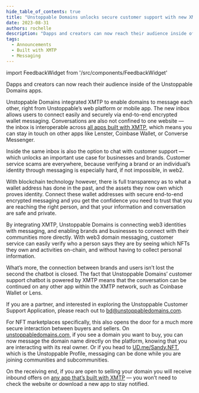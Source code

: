 ```yaml
---
hide_table_of_contents: true
title: "Unstoppable Domains unlocks secure customer support with new XMTP powered messaging"
date: 2023-08-31
authors: rochelle
description: "Dapps and creators can now reach their audience inside of the Unstoppable Domains apps."
tags:
  - Announcements
  - Built with XMTP
  - Messaging
---
```


import FeedbackWidget from '/src/components/FeedbackWidget'

Dapps and creators can now reach their audience inside of the Unstoppable Domains apps.

<!--truncate-->

Unstoppable Domains integrated XMTP to enable domains to message each other, right from Unstoppable’s web platform or mobile app. The new inbox allows users to connect easily and securely via end-to-end encrypted wallet messaging. Conversations are also not confined to one website — the inbox is interoperable across [all apps built with XMTP](/built-with-xmtp), which means you can stay in touch on other apps like Lenster, Coinbase Wallet, or Converse Messenger.

Inside the same inbox is also the option to chat with customer support — which unlocks an important use case for businesses and brands. Customer service scams are everywhere, because verifying a brand or an individual’s identity through messaging is especially hard, if not impossible, in web2.

With blockchain technology however, there is full transparency as to what a wallet address has done in the past, and the assets they now own which proves identity. Connect these wallet addresses with secure end-to-end encrypted messaging and you get the confidence you need to trust that you are reaching the right person, and that your information and conversation are safe and private.

By integrating XMTP, Unstoppable Domains is connecting web3 identities with messaging, and enabling brands and businesses to connect with their communities more directly. With web3 domain messaging, customer service can easily verify who a person says they are by seeing which NFTs they own and activities on-chain, and without having to collect personal information.

What’s more, the connection between brands and users isn’t lost the second the chatbot is closed. The fact that Unstoppable Domains’ customer support chatbot is powered by XMTP means that the conversation can be continued on any other app within the XMTP network, such as Coinbase Wallet or Lens.

If you are a partner, and interested in exploring the Unstoppable Customer Support Application, please reach out to [bd@unstoppabledomains.com](mailto:bd@unstoppabledomains.com).

For NFT marketplaces specifically, this also opens the door for a much more secure interaction between buyers and sellers. On [unstoppabledomains.com](https://unstoppabledomains.com/), if you see a domain you want to buy, you can now message the domain name directly on the platform, knowing that you are interacting with its real owner. Or if you head to [UD.me/Sandy.NFT](https://ud.me/Sandy.NFT), which is the Unstoppable Profile, messaging can be done while you are joining communities and subcommunities.

On the receiving end, if you are open to selling your domain you will receive inbound offers on [any app that’s built with XMTP](/built-with-xmtp) — you won’t need to check the website or download a new app to stay notified.

<br/>
<FeedbackWidget />
